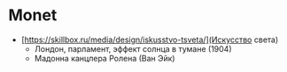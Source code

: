 # Monet

* [https://skillbox.ru/media/design/iskusstvo-tsveta/](Искусство света)
    - Лондон, парламент, эффект солнца в тумане (1904)
    - Мадонна канцлера Ролена (Ван Эйк)
